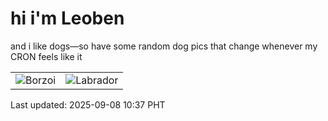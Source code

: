 # hi i'm Leoben

and i like dogs—so have some random dog pics that change whenever my CRON feels like it

|  |  |
|--------|----------|
| ![Borzoi](https://random-dog-vercel.vercel.app/api/random-borzoi?v=1757299058) | ![Labrador](https://random-dog-vercel.vercel.app/api/random-labrador?v=1757299058) |

Last updated: 2025-09-08 10:37 PHT
